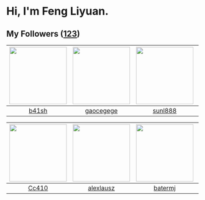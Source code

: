 # Hi, I'm Feng Liyuan.

## My Followers ([123](https://github.com/SunRunAway?tab=followers))

| <img src="https://avatars.githubusercontent.com/u/1070352?v=4" width="150" height="150" /> | <img src="https://avatars.githubusercontent.com/u/5100735?v=4" width="150" height="150" /> | <img src="https://avatars.githubusercontent.com/u/9254545?v=4" width="150" height="150" /> | <img src="https://avatars.githubusercontent.com/u/10414494?v=4" width="150" height="150" /> |
| :----------------------------------------------------------------------------------------: | :----------------------------------------------------------------------------------------: | :----------------------------------------------------------------------------------------: | :-----------------------------------------------------------------------------------------: |
|                              [b41sh](https://github.com/b41sh)                             |                          [gaocegege](https://github.com/gaocegege)                         |                            [sunl888](https://github.com/sunl888)                           |                          [WanFadong](https://github.com/WanFadong)                          |

| <img src="https://avatars.githubusercontent.com/u/37112567?v=4" width="150" height="150" /> | <img src="https://avatars.githubusercontent.com/u/32123947?v=4" width="150" height="150" /> | <img src="https://avatars.githubusercontent.com/u/250445?v=4" width="150" height="150" /> | <img src="https://avatars.githubusercontent.com/u/10383?v=4" width="150" height="150" /> |
| :-----------------------------------------------------------------------------------------: | :-----------------------------------------------------------------------------------------: | :---------------------------------------------------------------------------------------: | :--------------------------------------------------------------------------------------: |
|                              [Cc410](https://github.com/Cc410)                              |                          [alexlausz](https://github.com/alexlausz)                          |                           [batermj](https://github.com/batermj)                           |                       [shaobin0604](https://github.com/shaobin0604)                      |